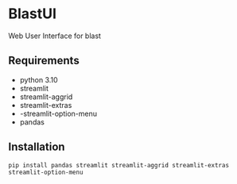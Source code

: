# BlastUI
Web User Interface for blast

## Requirements
- python 3.10
- streamlit
- streamlit-aggrid
- streamlit-extras
- -streamlit-option-menu
- pandas

## Installation
```
pip install pandas streamlit streamlit-aggrid streamlit-extras streamlit-option-menu
```

